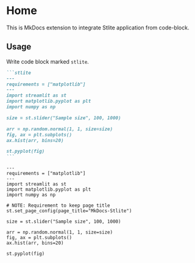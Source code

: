 # Home

This is MkDocs extension to integrate Stlite application from code-block.

## Usage

Write code block marked `stlite`.

````markdown
```stlite
---
requirements = ["matplotlib"]
---
import streamlit as st
import matplotlib.pyplot as plt
import numpy as np

size = st.slider("Sample size", 100, 1000)

arr = np.random.normal(1, 1, size=size)
fig, ax = plt.subplots()
ax.hist(arr, bins=20)

st.pyplot(fig)
```
````

```stlite
---
requirements = ["matplotlib"]
---
import streamlit as st
import matplotlib.pyplot as plt
import numpy as np

# NOTE: Requirement to keep page title
st.set_page_config(page_title="MkDocs-Stlite")

size = st.slider("Sample size", 100, 1000)

arr = np.random.normal(1, 1, size=size)
fig, ax = plt.subplots()
ax.hist(arr, bins=20)

st.pyplot(fig)
```
